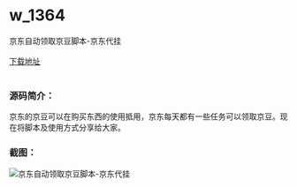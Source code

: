 # w_1364
京东自动领取京豆脚本-京东代挂
<br/></br>
[下载地址](https://www.uuid2.com/1364.html "下载地址")
<br/></br>
<h3>源码简介：</h3>
<p>京东的京豆可以在购买东西的使用抵用，京东每天都有一些任务可以领取京豆。现在将脚本及使用方式分享给大家。<p>
<h3>截图：</h3>
<img src="https://www.uuid2.com/wp-content/uploads/img/202108/bcb1fda547.jpg" alt="京东自动领取京豆脚本-京东代挂">
